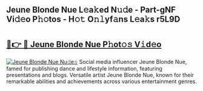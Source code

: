 ## Jeune Blonde Nue L𝚎a𝚔ed N𝚞𝚍e - Part-gNF Vi𝚍𝚎o P𝚑𝚘tos - H𝚘𝚝 O𝚗𝚕yf𝚊ns L𝚎a𝚔s r5L9D

# <h2><a href="http://kf5f3fk.oniu.top/?m=Jeune+Blonde+Nue">🔗👉 🔴 Jeune Blonde Nue P𝚑ot𝚘𝚜 V𝚒d𝚎o</a></h2>

[![Jeune Blonde Nue Nu𝚍e𝚜](https://i.imgur.com/0qMVB7G.gif)](http://kf5f3fk.oniu.top/?m=Jeune+Blonde+Nue)
Social media influencer Jeune Blonde Nue, famed for publishing dance and lifestyle information, featuring presentations and blogs. Versatile artist Jeune Blonde Nue, known for their remarkable abilities and achievements across various entertainment genres.  
